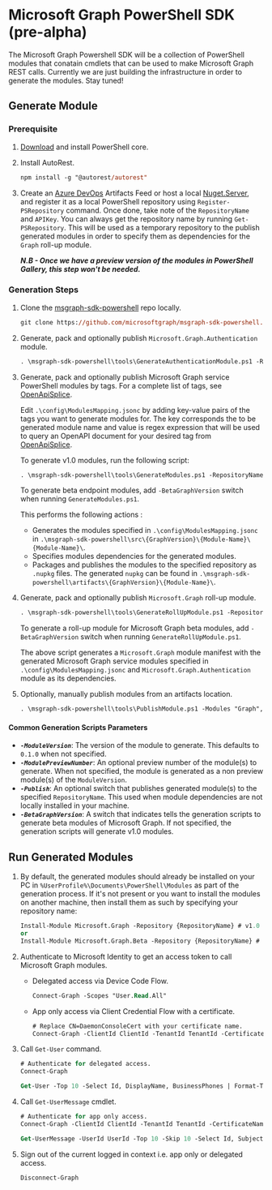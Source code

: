 # Microsoft Graph PowerShell SDK (pre-alpha)
The Microsoft Graph Powershell SDK will be a collection of PowerShell modules that conatain cmdlets that can be used to make Microsoft Graph REST calls.  Currently we are just building the infrastructure in order to generate the modules.  Stay tuned!

## Generate Module

### Prerequisite

1. [Download](https://github.com/PowerShell/PowerShell/releases/tag/v6.2.2) and install PowerShell core.

2. Install AutoRest.

    ```ps
    npm install -g "@autorest/autorest"
    ```

3. Create an [Azure DevOps](https://docs.microsoft.com/en-us/azure/devops/artifacts/tutorials/private-powershell-library?view=azure-devops) Artifacts Feed or host a local [Nuget.Server](https://docs.microsoft.com/en-us/nuget/hosting-packages/nuget-server), and register it as a local PowerShell repository using `Register-PSRepository` command. Once done, take note of the `RepositoryName` and `APIKey`. You can always get the repository name by running `Get-PSRepository`.
    This will be used as a temporary repository to the publish generated modules in order to specify them as dependencies for the `Graph` roll-up module.

    ***N.B - Once we have a preview version of the modules in PowerShell Gallery, this step won't be needed.***

### Generation Steps

1. Clone the [msgraph-sdk-powershell](https://github.com/microsoftgraph/msgraph-sdk-powershell) repo locally.

    ```ps
    git clone https://github.com/microsoftgraph/msgraph-sdk-powershell.git -b dev
    ```

2. Generate, pack and optionally publish `Microsoft.Graph.Authentication` module.

    ```ps
    . \msgraph-sdk-powershell\tools\GenerateAuthenticationModule.ps1 -RepositoryName {RepositoryName} -RepositoryApiKey {APIKey} -ModuleVersion {ModuleVersion} -Publish
    ```

3. Generate, pack and optionally publish Microsoft Graph service PowerShell modules by tags. For a complete list of tags, see [OpenApiSplice](https://github.com/microsoftgraph/msgraph-openapi-introspection).

    Edit `.\config\ModulesMapping.jsonc` by adding key-value pairs of the tags you want to generate modules for. The key corresponds the to be generated module name and value is regex expression that will be used to query an OpenAPI document for your desired tag from [OpenApiSplice](https://github.com/microsoftgraph/msgraph-openapi-introspection).

    To generate v1.0 modules, run the following script:

    ```ps
    . \msgraph-sdk-powershell\tools\GenerateModules.ps1 -RepositoryName {RepositoryName} -RepositoryApiKey {APIKey} -ModuleVersion {ModuleVersion} -Publish
    ```

    To generate beta endpoint modules, add `-BetaGraphVersion` switch when running `GenerateModules.ps1`.

    This performs the following actions :
    - Generates the modules specified in `.\config\ModulesMapping.jsonc` in `.\msgraph-sdk-powershell\src\{GraphVersion}\{Module-Name}\{Module-Name}\`.
    - Specifies modules dependencies for the generated modules.
    - Packages and publishes the modules to the specified repository as `.nupkg` files. The generated `nupkg` can be found in `.\msgraph-sdk-powershell\artifacts\{GraphVersion}\{Module-Name}\`.

4. Generate, pack and optionally publish `Microsoft.Graph` roll-up module.

    ```ps
    . \msgraph-sdk-powershell\tools\GenerateRollUpModule.ps1 -RepositoryName {RepositoryName} -RepositoryApiKey {APIKey} -ModuleVersion {ModuleVersion} -Publish
    ```

    To generate a roll-up module for Microsoft Graph beta modules, add `-BetaGraphVersion` switch when running `GenerateRollUpModule.ps1`.

    The above script generates a `Microsoft.Graph` module manifest with the generated Microsoft Graph service modules specified in `.\config\ModulesMapping.jsonc` and `Microsoft.Graph.Authentication` module as its dependencies.

5. Optionally, manually publish modules from an artifacts location.

    ```ps
    . \msgraph-sdk-powershell\tools\PublishModule.ps1 -Modules "Graph", "Authentication", "Subscriptions", "Teams" -RepositoryName {RepositoryName} -RepositoryApiKey {APIKey} -ArtifactsLocation {ArtifactsLocation}
    ```

#### Common Generation Scripts Parameters

- ***`-ModuleVersion`***: The version of the module to generate. This defaults to `0.1.0` when not specified.
- ***`-ModulePreviewNumber`***: An optional preview number of the module(s) to generate. When not specified, the module is generated as a non preview module(s) of the `ModuleVersion`.
- ***`-Publish`***: An optional switch that publishes generated module(s) to the specified `RepositoryName`. This used  when module dependencies are not locally installed in your machine.
- ***`-BetaGraphVersion`***: A switch that indicates tells the generation scripts to generate beta modules of Microsoft Graph. If not specified, the generation scripts will generate v1.0 modules.

## Run Generated Modules

1. By default, the generated modules should already be installed on your PC in `%UserProfile%\Documents\PowerShell\Modules` as part of the generation process. If it's not present or you want to install the modules on another machine, then install them as such by specifying your repository name:

    ```ps
    Install-Module Microsoft.Graph -Repository {RepositoryName} # v1.0 modules
    or
    Install-Module Microsoft.Graph.Beta -Repository {RepositoryName} # beta modules
    ```

2. Authenticate to Microsoft Identity to get an access token to call Microsoft Graph modules.
    - Delegated access via Device Code Flow.

        ```ps
        Connect-Graph -Scopes "User.Read.All"
        ```

    - App only access via Client Credential Flow with a certificate.

        ```ps
        # Replace CN=DaemonConsoleCert with your certificate name.
        Connect-Graph -ClientId ClientId -TenantId TenantId -CertificateName "CN=DaemonConsoleCert"
        ```

3. Call `Get-User` command.

    ```ps
    # Authenticate for delegated access.
    Connect-Graph

    Get-User -Top 10 -Select Id, DisplayName, BusinessPhones | Format-Table Id, DisplayName, BusinessPhones
    ```

4. Call `Get-UserMessage` cmdlet.

    ```ps
    # Authenticate for app only access.
    Connect-Graph -ClientId ClientId -TenantId TenantId -CertificateName CertificateName

    Get-UserMessage -UserId UserId -Top 10 -Skip 10 -Select Id, Subject, CreatedDateTime | Format-Table CreatedDateTime, Subject, Id
    ```

5. Sign out of the current logged in context i.e. app only or delegated access.

    ```ps
    Disconnect-Graph
    ```
